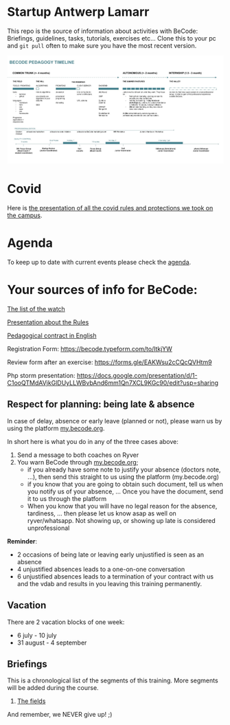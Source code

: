 # Startup Antwerp Lamarr

This repo is the source of information about activities with BeCode: Briefings, guidelines, tasks, tutorials, exercises etc...
Clone this to your pc and `git pull` often to make sure you have the most recent version.

![Timeline](Extra-Info/timeline.jpg)

# Covid
Here is [the presentation of all the covid rules and protections we took on the campus](Extra-Info/BlendedModelRulesOnCampus.pdf).

# Agenda
To keep up to date with current events please check the [agenda](Extra-Info/agenda.md).

# Your sources of info for BeCode:

[The list of the watch](Extra-Info/the-watch.md)

[Presentation about the Rules](https://docs.google.com/presentation/d/1uZ6WXd3QqddGFMb5iFBBf_O-7Zz5sTCfOZt66xHwKD4)

 [Pedagogical contract in English](Extra-Info/contract.md)

 Registration Form: https://becode.typeform.com/to/ltkjYW
  
 Review form after an exercise: https://forms.gle/EAKWsu2cCQcQVHtm9
  
 Php storm presentation: https://docs.google.com/presentation/d/1-C1ooQTMdAVjkGlDUyLLWBvbAnd6mm1Qn7XCL9KGc90/edit?usp=sharing

## Respect for planning: being late & absence

In case of delay, absence or early leave (planned or not), please warn us by using the platform [my.becode.org](https://my.becode.org).

In short here is what you do in any of the three cases above:

1) Send a message to both coaches on Ryver
2) You warn BeCode through [my.becode.org](https://my.becode.org/);
    - if you already have some note to justify your absence (doctors note, ...), then send this straight to us using the platform (my.becode.org)
    - if you know that you are going to obtain such document, tell us when you notify us of your absence, ...  Once you have the document, send it to us through the platform
    - When you know that you will have no legal reason for the absence, tardiness, ... then please let us know asap as well on ryver/whatsapp. Not showing up, or showing up late is considered unprofessional


**Reminder**:

 - 2 occasions of being late or leaving early unjustified is seen as an absence
 - 4 unjustified absences leads to a one-on-one conversation
 - 6 unjustified absences leads to a termination of your contract with us and the vdab and results in you leaving this training permanently.

## Vacation
There are 2 vacation blocks of one week:

- 6 july - 10 july
- 31 august - 4 september
  
## Briefings
This is a chronological list of the segments of this training. More segments will be added during the course.
  
 1. [The fields](/1.The-Fields/)

And remember, we NEVER give up! ;)
